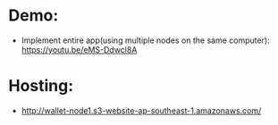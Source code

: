 
# Demo:
 * Implement entire app(using multiple nodes on the same computer): https://youtu.be/eMS-Ddwcl8A
 
# Hosting:
 * http://wallet-node1.s3-website-ap-southeast-1.amazonaws.com/
